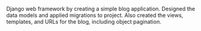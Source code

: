  Django web framework by creating a simple blog application. Designed the data models and applied migrations to project. Also created the views, templates, and URLs for the blog, including object pagination. 
